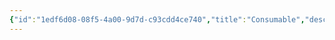 ```yaml
---
{"id":"1edf6d08-08f5-4a00-9d7d-c93cdd4ce740","title":"Consumable","description":"Inventory - Consumable","publish":true,"date_created":"Tuesday, May 28th 2024, 3:09:01 pm","date_modified":"Monday, October 14th 2024, 2:22:12 am","editing_lock":true,"live_preview":true,"cssclasses":["mado-heading"],"path":"Tabletop/Campaigns/One Shots/Inventory/Consumable/index.md","permalink":"/tabletop/campaigns/one-shots/inventory/consumable/index/","PassFrontmatter":true}
---
```




